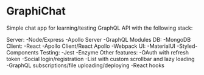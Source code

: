 # GraphiChat

Simple chat app for learning/testing GraphQL API with the following stack:

Server:
 -Node/Express
 -Apollo Server
 -GraphQL Modules
DB:
 -MongoDB
Client:
 -React
 -Apollo Client/React Apollo
 -Webpack
UI:
 -MaterialUI
 -Styled-Components
Testing:
 -Jest
 -Enzyme
Other features:
 -OAuth with refresh token
 -Social login/registration
 -List with custom scrollbar and lazy loading
 -GraphQL subscriptions/file uploading/deploying
 -React hooks
